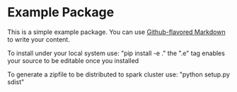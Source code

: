 # Example Package

This is a simple example package. You can use
[Github-flavored Markdown](https://guides.github.com/features/mastering-markdown/)
to write your content.

To install under your local system use: "pip install -e ." the ".e" tag enables your source to be editable once you installed

To generate a zipfile to be distributed to spark cluster use: "python setup.py sdist"     